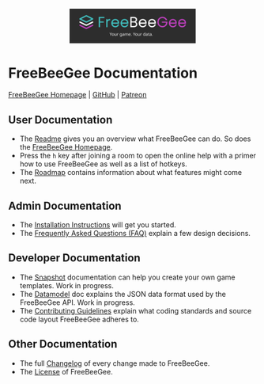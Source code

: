 <p align="center">
  <img width="256" src="FreeBeeGee-logo.svg">
</p>

# FreeBeeGee Documentation

[FreeBeeGee Homepage](https://freebeegee.org/) | [GitHub](https://github.com/ludus-leonis/FreeBeeGee) | [Patreon](https://www.patreon.com/LudusLeonis)

## User Documentation

* The [Readme](../README.md) gives you an overview what FreeBeeGee can do. So does the [FreeBeeGee Homepage](https://freebeegee.org/).
* Press the `h` key after joining a room to open the online help with a primer how to use FreeBeeGee as well as a list of hotkeys.
* The [Roadmap](roadmap.md) contains information about what features might come next.

## Admin Documentation

* The [Installation Instructions](INSTALL.md) will get you started.
* The [Frequently Asked Questions (FAQ)](FAQ.md) explain a few design decisions.

## Developer Documentation

* The [Snapshot](snapshots.md) documentation can help you create your own game templates. Work in progress.
* The [Datamodel](datamodel.md) doc explains the JSON data format used by the FreeBeeGee API. Work in progress.
* The [Contributing Guidelines](../CONTRIBUTING.md) explain what coding standards and source code layout FreeBeeGee adheres to.

## Other Documentation

* The full [Changelog](../CHANGELOG.md) of every change made to FreeBeeGee.
* The [License](../LICENSE.md) of FreeBeeGee.
